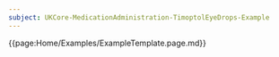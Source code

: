 ```yaml
---
subject: UKCore-MedicationAdministration-TimoptolEyeDrops-Example
---
```

{{page:Home/Examples/ExampleTemplate.page.md}}